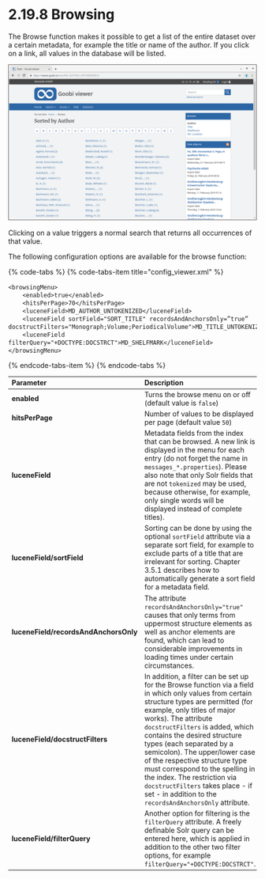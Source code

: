 # 2.19.8 Browsing

The Browse function makes it possible to get a list of the entire dataset over a certain metadata, for example the title or name of the author. If you click on a link, all values in the database will be listed.

![Browsing by author](../../.gitbook/assets/2.19.8.png)

Clicking on a value triggers a normal search that returns all occurrences of that value. 

The following configuration options are available for the browse function:

{% code-tabs %}
{% code-tabs-item title="config\_viewer.xml" %}
```markup
<browsingMenu>
    <enabled>true</enabled>
    <hitsPerPage>70</hitsPerPage>
    <luceneField>MD_AUTHOR_UNTOKENIZED</luceneField>
    <luceneField sortField="SORT_TITLE" recordsAndAnchorsOnly=”true” docstructFilters="Monograph;Volume;PeriodicalVolume">MD_TITLE_UNTOKENIZED</luceneField>
    <luceneField filterQuery="+DOCTYPE:DOCSTRCT">MD_SHELFMARK</luceneField>
</browsingMenu>
```
{% endcode-tabs-item %}
{% endcode-tabs %}

| **Parameter** | Description |
| :--- | :--- |
| **enabled** | Turns the browse menu on or off \(default value is `false`\) |
| **hitsPerPage** | Number of values to be displayed per page \(default value `50`\) |
| **luceneField** | Metadata fields from the index that can be browsed. A new link is displayed in the menu for each entry \(do not forget the name in `messages_*.properties`\). Please also note that only Solr fields that are not `tokenized` may be used, because otherwise, for example, only single words will be displayed instead of complete titles\). |
| **luceneField/sortField** | Sorting can be done by using the optional `sortField` attribute via a separate sort field, for example to exclude parts of a title that are irrelevant for sorting. Chapter 3.5.1 describes how to automatically generate a sort field for a metadata field. |
| **luceneField/recordsAndAnchorsOnly** | The attribute `recordsAndAnchorsOnly="true"` causes that only terms from uppermost structure elements as well as anchor elements are found, which can lead to considerable improvements in loading times under certain circumstances. |
| **luceneField/docstructFilters** | In addition, a filter can be set up for the Browse function via a field in which only values from certain structure types are permitted \(for example, only titles of major works\). The attribute `docstructFilters` is added, which contains the desired structure types \(each separated by a semicolon\). The upper/lower case of the respective structure type must correspond to the spelling in the index. The restriction via `docstructFilters` takes place - if set - in addition to the `recordsAndAnchorsOnly` attribute. |
| **luceneField/filterQuery** | Another option for filtering is the `filterQuery` attribute. A freely definable Solr query can be entered here, which is applied in addition to the other two filter options, for example `filterQuery="+DOCTYPE:DOCSTRCT"`. |

